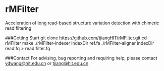# rMFilter
Acceleration of long read-based structure variation detection with chimeric read filtering

###Getting Start
	git clone https://github.com/tjiangHIT/rMFilter.git
	cd rMFilter
	make
	./rMFilter-indexer indexDir ref.fa
	./rMFilter-aligner indexDir read.fq > read.filter.fq

###Contact
For advising, bug reporting and requiring help, please contact ydwang@hit.edu.cn or tjiang@hit.edu.cn

